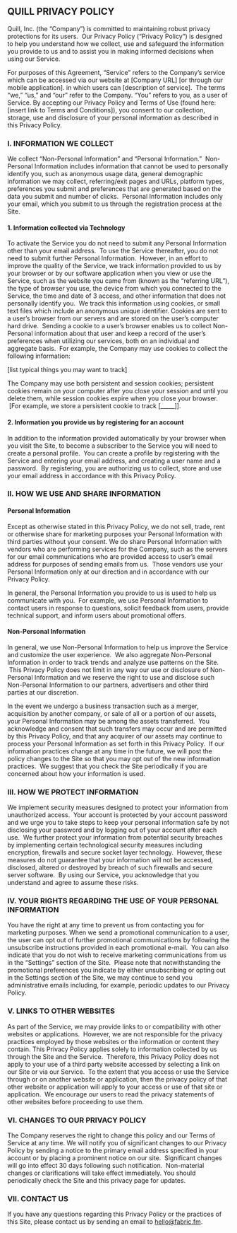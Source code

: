 ## QUILL PRIVACY POLICY
Quill, Inc. (the “Company”) is committed to maintaining robust privacy
protections for its users.  Our Privacy Policy (“Privacy Policy”) is designed to
help you understand how we collect, use and safeguard the information you
provide to us and to assist you in making informed decisions when using our
Service.

For purposes of this Agreement, “Service” refers to the Company’s service which
can be accessed via our website at [Company URL] [or through our mobile
application]. in which users can [description of service].  The terms “we,”
“us,” and “our” refer to the Company. “You” refers to you, as a user of Service.
By accepting our Privacy Policy and Terms of Use (found here: [insert link to
Terms and Conditions]), you consent to our collection, storage, use and
disclosure of your personal information as described in this Privacy Policy.

### I. INFORMATION WE COLLECT
We collect “Non-Personal Information” and “Personal Information.”  Non-Personal
Information includes information that cannot be used to personally identify you,
such as anonymous usage data, general demographic information we may collect,
referring/exit pages and URLs, platform types, preferences you submit and
preferences that are generated based on the data you submit and number of
clicks.  Personal Information includes only your email, which you submit to us
through the registration process at the Site.

#### 1. Information collected via Technology
To activate the Service you do not need to submit any Personal Information other
than your email address.  To use the Service thereafter, you do not need to
submit further Personal Information.  However, in an effort to improve the
quality of the Service, we track information provided to us by your browser or
by our software application when you view or use the Service, such as the
website you came from (known as the “referring URL”), the type of browser you
use, the device from which you connected to the Service, the time and date of 3
access, and other information that does not personally identify you.  We track
this information using cookies, or small text files which include an anonymous
unique identifier. Cookies are sent to a user’s browser from our servers and are
stored on the user’s computer hard drive.  Sending a cookie to a user’s browser
enables us to collect Non- Personal information about that user and keep a
record of the user’s preferences when utilizing our services, both on an
individual and aggregate basis.  For example, the Company may use cookies to
collect the following information:

[list typical things you may want to track]

The Company may use both persistent and session cookies; persistent cookies
remain on your computer after you close your session and until you delete them,
while session cookies expire when you close your browser.  [For example, we
store a persistent cookie to track [_____]].

#### 2. Information you provide us by registering for an account
In addition to the information provided automatically by your browser when you visit the
Site, to become a subscriber to the Service you will need to create a personal profile.  You
can create a profile by registering with the Service and entering your email address, and
creating a user name and a password.  By registering, you are authorizing us to collect,
store and use your email address in accordance with this Privacy Policy.

### II. HOW WE USE AND SHARE INFORMATION
#### Personal Information
Except as otherwise stated in this Privacy Policy, we do not sell, trade, rent
or otherwise share for marketing purposes your Personal Information with third
parties without your consent. We do share Personal Information with vendors who
are performing services for the Company, such as the servers for our email
communications who are provided access to user’s email address for purposes of
sending emails from us.  Those vendors use your Personal Information only at our
direction and in accordance with our Privacy Policy.

In general, the Personal Information you provide to us is used to help us
communicate with you.  For example, we use Personal Information to contact users
in response to questions, solicit feedback from users, provide technical
support, and inform users about promotional offers.

#### Non-Personal Information
In general, we use Non-Personal Information to help us improve the Service and
customize the user experience.  We also aggregate Non-Personal Information in
order to track trends and analyze use patterns on the Site.  This Privacy Policy
does not limit in any way our use or disclosure of Non-Personal Information and
we reserve the right to use and disclose such Non-Personal Information to our
partners, advertisers and other third parties at our discretion.

In the event we undergo a business transaction such as a merger, acquisition by
another company, or sale of all or a portion of our assets, your Personal
Information may be among the assets transferred.  You acknowledge and consent
that such transfers may occur and are permitted by this Privacy Policy, and that
any acquirer of our assets may continue to process your Personal Information as
set forth in this Privacy Policy.  If our information practices change at any
time in the future, we will post the policy changes to the Site so that you may
opt out of the new information practices.  We suggest that you check the Site
periodically if you are concerned about how your information is used.

### III. HOW WE PROTECT INFORMATION
We implement security measures designed to protect your information from
unauthorized access.  Your account is protected by your account password and we
urge you to take steps to keep your personal information safe by not disclosing
your password and by logging out of your account after each use.  We further
protect your information from potential security breaches by implementing
certain technological security measures including encryption, firewalls and
secure socket layer technology.  However, these measures do not guarantee that
your information will not be accessed, disclosed, altered or destroyed by breach
of such firewalls and secure server software.  By using our Service, you
acknowledge that you understand and agree to assume these risks.

### IV. YOUR RIGHTS REGARDING THE USE OF YOUR PERSONAL INFORMATION
You have the right at any time to prevent us from contacting you for marketing
purposes. When we send a promotional communication to a user, the user can opt
out of further promotional communications by following the unsubscribe
instructions provided in each promotional e-mail.  You can also indicate that
you do not wish to receive marketing communications from us in the “Settings”
section of the Site.  Please note that notwithstanding the promotional
preferences you indicate by either unsubscribing or opting out in the Settings
section of the Site, we may continue to send you administrative emails
including, for example, periodic updates to our Privacy Policy.

### V. LINKS TO OTHER WEBSITES
As part of the Service, we may provide links to or compatibility with other
websites or applications.  However, we are not responsible for the privacy
practices employed by those websites or the information or content they contain.
This Privacy Policy applies solely to information collected by us through the
Site and the Service.  Therefore, this Privacy Policy does not apply to your use
of a third party website accessed by selecting a link on our Site or via our
Service.  To the extent that you access or use the Service through or on another
website or application, then the privacy policy of that other website or
application will apply to your access or use of that site or application.  We
encourage our users to read the privacy statements of other websites before
proceeding to use them.

### VI. CHANGES TO OUR PRIVACY POLICY
The Company reserves the right to change this policy and our Terms of Service at
any time. We will notify you of significant changes to our Privacy Policy by
sending a notice to the primary email address specified in your account or by
placing a prominent notice on our site.  Significant changes will go into effect
30 days following such notification.  Non-material changes or clarifications
will take effect immediately. You should periodically check the Site and this
privacy page for updates.

### VII. CONTACT US
If you have any questions regarding this Privacy Policy or the practices of this
Site, please contact us by sending an email to hello@fabric.fm.

